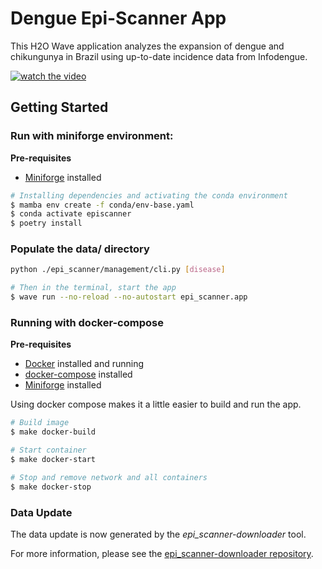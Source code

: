 # Dengue Epi-Scanner App

This H2O Wave application analyzes the expansion of dengue and chikungunya in Brazil using up-to-date incidence data from Infodengue.


[![watch the video](https://img.youtube.com/vi/LQmMhVWVJUs/hqdefault.jpg)](https://youtu.be/LQmMhVWVJUs)

## Getting Started

### Run with miniforge environment:

**Pre-requisites**

* [Miniforge](https://github.com/conda-forge/miniforge) installed

 ```bash
 # Installing dependencies and activating the conda environment
$ mamba env create -f conda/env-base.yaml
$ conda activate episcanner 
$ poetry install
```

### Populate the data/ directory
```sh
python ./epi_scanner/management/cli.py [disease]
```

```bash
# Then in the terminal, start the app
$ wave run --no-reload --no-autostart epi_scanner.app
```

### Running with docker-compose
**Pre-requisites**

- [Docker](https://docs.docker.com/get-docker/) installed and running
- [docker-compose](https://docs.docker.com/compose/install/) installed
- [Miniforge](https://github.com/conda-forge/miniforge) installed

Using docker compose makes it a little easier to build and run the app.

```bash
# Build image
$ make docker-build

# Start container
$ make docker-start

# Stop and remove network and all containers
$ make docker-stop
```

### Data Update
The data update is now generated by the *epi_scanner-downloader* tool.

For more information, please see the [epi_scanner-downloader repository](https://github.com/AlertaDengue/episcanner-downloader/tree/main/epi_scanner).
